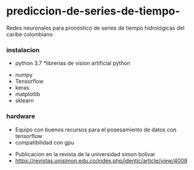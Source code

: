 # prediccion-de-series-de-tiempo-
 Redes neuronales para pronóstico de series de tiempo hidrológicas del caribe colombiano
 
### instalacion
* python 3.7
*librerias de vision artificial python 
- numpy 
- Tensorflow 
- keras 
-  matplotlib
- sklearn

### hardware
- Equipo con buenos recursos para el posesamiento de datos con tensorflow
- compatibilidad con gpu



* Publicacion en la revista de la universidad simon bolivar
* https://revistas.unisimon.edu.co/index.php/identic/article/view/4008
